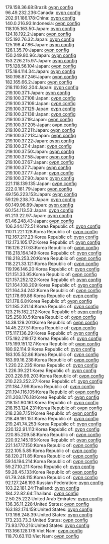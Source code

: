 179.158.36.68:Brazil: [ovpn config](vpn/179_158_36_68.ovpn)  
96.49.232.236:Canada: [ovpn config](vpn/96_49_232_236.ovpn)  
202.91.186.178:China: [ovpn config](vpn/202_91_186_178.ovpn)  
140.0.216.93:Indonesia: [ovpn config](vpn/140_0_216_93.ovpn)  
118.105.163.50:Japan: [ovpn config](vpn/118_105_163_50.ovpn)  
124.18.192.2:Japan: [ovpn config](vpn/124_18_192_2.ovpn)  
125.192.76.32:Japan: [ovpn config](vpn/125_192_76_32.ovpn)  
125.198.47.86:Japan: [ovpn config](vpn/125_198_47_86.ovpn)  
126.1.35.70:Japan: [ovpn config](vpn/126_1_35_70.ovpn)  
150.249.80.96:Japan: [ovpn config](vpn/150_249_80_96.ovpn)  
153.226.215.97:Japan: [ovpn config](vpn/153_226_215_97.ovpn)  
175.128.56.104:Japan: [ovpn config](vpn/175_128_56_104.ovpn)  
175.184.114.34:Japan: [ovpn config](vpn/175_184_114_34.ovpn)  
180.198.87.246:Japan: [ovpn config](vpn/180_198_87_246.ovpn)  
182.165.66.2:Japan: [ovpn config](vpn/182_165_66_2.ovpn)  
218.110.192.204:Japan: [ovpn config](vpn/218_110_192_204.ovpn)  
219.100.37.1:Japan: [ovpn config](vpn/219_100_37_1.ovpn)  
219.100.37.108:Japan: [ovpn config](vpn/219_100_37_108.ovpn)  
219.100.37.109:Japan: [ovpn config](vpn/219_100_37_109.ovpn)  
219.100.37.125:Japan: [ovpn config](vpn/219_100_37_125.ovpn)  
219.100.37.138:Japan: [ovpn config](vpn/219_100_37_138.ovpn)  
219.100.37.19:Japan: [ovpn config](vpn/219_100_37_19.ovpn)  
219.100.37.205:Japan: [ovpn config](vpn/219_100_37_205.ovpn)  
219.100.37.211:Japan: [ovpn config](vpn/219_100_37_211.ovpn)  
219.100.37.213:Japan: [ovpn config](vpn/219_100_37_213.ovpn)  
219.100.37.22:Japan: [ovpn config](vpn/219_100_37_22.ovpn)  
219.100.37.4:Japan: [ovpn config](vpn/219_100_37_4.ovpn)  
219.100.37.50:Japan: [ovpn config](vpn/219_100_37_50.ovpn)  
219.100.37.58:Japan: [ovpn config](vpn/219_100_37_58.ovpn)  
219.100.37.67:Japan: [ovpn config](vpn/219_100_37_67.ovpn)  
219.100.37.7:Japan: [ovpn config](vpn/219_100_37_7.ovpn)  
219.100.37.77:Japan: [ovpn config](vpn/219_100_37_77.ovpn)  
219.100.37.90:Japan: [ovpn config](vpn/219_100_37_90.ovpn)  
221.118.139.135:Japan: [ovpn config](vpn/221_118_139_135.ovpn)  
222.0.181.79:Japan: [ovpn config](vpn/222_0_181_79.ovpn)  
49.156.223.153:Japan: [ovpn config](vpn/49_156_223_153.ovpn)  
59.129.238.70:Japan: [ovpn config](vpn/59_129_238_70.ovpn)  
60.149.96.89:Japan: [ovpn config](vpn/60_149_96_89.ovpn)  
60.154.113.53:Japan: [ovpn config](vpn/60_154_113_53.ovpn)  
61.213.22.97:Japan: [ovpn config](vpn/61_213_22_97.ovpn)  
61.46.248.43:Japan: [ovpn config](vpn/61_46_248_43.ovpn)  
106.244.172.51:Korea Republic of: [ovpn config](vpn/106_244_172_51.ovpn)  
110.11.221.128:Korea Republic of: [ovpn config](vpn/110_11_221_128.ovpn)  
112.167.217.23:Korea Republic of: [ovpn config](vpn/112_167_217_23.ovpn)  
112.173.105.172:Korea Republic of: [ovpn config](vpn/112_173_105_172.ovpn)  
116.126.217.63:Korea Republic of: [ovpn config](vpn/116_126_217_63.ovpn)  
118.218.164.149:Korea Republic of: [ovpn config](vpn/118_218_164_149.ovpn)  
118.218.253.20:Korea Republic of: [ovpn config](vpn/118_218_253_20.ovpn)  
118.221.33.121:Korea Republic of: [ovpn config](vpn/118_221_33_121.ovpn)  
119.196.146.20:Korea Republic of: [ovpn config](vpn/119_196_146_20.ovpn)  
121.151.33.95:Korea Republic of: [ovpn config](vpn/121_151_33_95.ovpn)  
121.157.252.122:Korea Republic of: [ovpn config](vpn/121_157_252_122.ovpn)  
121.164.108.209:Korea Republic of: [ovpn config](vpn/121_164_108_209.ovpn)  
121.164.34.242:Korea Republic of: [ovpn config](vpn/121_164_34_242.ovpn)  
121.178.69.86:Korea Republic of: [ovpn config](vpn/121_178_69_86.ovpn)  
121.178.6.8:Korea Republic of: [ovpn config](vpn/121_178_6_8.ovpn)  
121.185.231.14:Korea Republic of: [ovpn config](vpn/121_185_231_14.ovpn)  
123.215.182.212:Korea Republic of: [ovpn config](vpn/123_215_182_212.ovpn)  
125.250.10.5:Korea Republic of: [ovpn config](vpn/125_250_10_5.ovpn)  
14.38.129.201:Korea Republic of: [ovpn config](vpn/14_38_129_201.ovpn)  
14.45.227.51:Korea Republic of: [ovpn config](vpn/14_45_227_51.ovpn)  
175.117.136.29:Korea Republic of: [ovpn config](vpn/175_117_136_29.ovpn)  
175.192.219.172:Korea Republic of: [ovpn config](vpn/175_192_219_172.ovpn)  
175.199.151.127:Korea Republic of: [ovpn config](vpn/175_199_151_127.ovpn)  
180.92.114.9:Korea Republic of: [ovpn config](vpn/180_92_114_9.ovpn)  
183.105.52.86:Korea Republic of: [ovpn config](vpn/183_105_52_86.ovpn)  
183.99.16.238:Korea Republic of: [ovpn config](vpn/183_99_16_238.ovpn)  
1.220.22.235:Korea Republic of: [ovpn config](vpn/1_220_22_235.ovpn)  
1.226.39.221:Korea Republic of: [ovpn config](vpn/1_226_39_221.ovpn)  
203.228.99.203:Korea Republic of: [ovpn config](vpn/203_228_99_203.ovpn)  
210.223.252.27:Korea Republic of: [ovpn config](vpn/210_223_252_27.ovpn)  
211.184.7.99:Korea Republic of: [ovpn config](vpn/211_184_7_99.ovpn)  
211.194.116.105:Korea Republic of: [ovpn config](vpn/211_194_116_105.ovpn)  
211.208.176.18:Korea Republic of: [ovpn config](vpn/211_208_176_18.ovpn)  
218.151.90.161:Korea Republic of: [ovpn config](vpn/218_151_90_161.ovpn)  
218.153.124.231:Korea Republic of: [ovpn config](vpn/218_153_124_231.ovpn)  
218.238.7.151:Korea Republic of: [ovpn config](vpn/218_238_7_151.ovpn)  
218.49.191.151:Korea Republic of: [ovpn config](vpn/218_49_191_151.ovpn)  
219.241.74.253:Korea Republic of: [ovpn config](vpn/219_241_74_253.ovpn)  
220.122.91.113:Korea Republic of: [ovpn config](vpn/220_122_91_113.ovpn)  
220.85.209.58:Korea Republic of: [ovpn config](vpn/220_85_209_58.ovpn)  
220.92.145.195:Korea Republic of: [ovpn config](vpn/220_92_145_195.ovpn)  
221.147.17.150:Korea Republic of: [ovpn config](vpn/221_147_17_150.ovpn)  
222.105.5.85:Korea Republic of: [ovpn config](vpn/222_105_5_85.ovpn)  
58.120.211.85:Korea Republic of: [ovpn config](vpn/58_120_211_85.ovpn)  
59.14.194.214:Korea Republic of: [ovpn config](vpn/59_14_194_214.ovpn)  
59.27.10.211:Korea Republic of: [ovpn config](vpn/59_27_10_211.ovpn)  
59.28.45.133:Korea Republic of: [ovpn config](vpn/59_28_45_133.ovpn)  
61.79.248.115:Korea Republic of: [ovpn config](vpn/61_79_248_115.ovpn)  
92.127.246.193:Russian Federation: [ovpn config](vpn/92_127_246_193.ovpn)  
103.22.181.24:Thailand: [ovpn config](vpn/103_22_181_24.ovpn)  
184.22.82.64:Thailand: [ovpn config](vpn/184_22_82_64.ovpn)  
2.50.25.222:United Arab Emirates: [ovpn config](vpn/2_50_25_222.ovpn)  
136.36.11.228:United States: [ovpn config](vpn/136_36_11_228.ovpn)  
163.182.174.159:United States: [ovpn config](vpn/163_182_174_159.ovpn)  
173.198.248.39:United States: [ovpn config](vpn/173_198_248_39.ovpn)  
173.233.73.3:United States: [ovpn config](vpn/173_233_73_3.ovpn)  
73.93.170.216:United States: [ovpn config](vpn/73_93_170_216.ovpn)  
113.166.128.178:Viet Nam: [ovpn config](vpn/113_166_128_178.ovpn)  
118.70.63.113:Viet Nam: [ovpn config](vpn/118_70_63_113.ovpn)  
